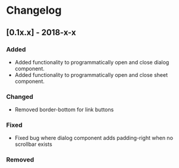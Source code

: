 # Changelog

## [0.1x.x] - 2018-x-x

### Added

- Added functionality to programmatically open and close dialog component.
- Added functionality to programmatically open and close sheet component.

### Changed

- Removed border-bottom for link buttons

### Fixed

- Fixed bug where dialog component adds padding-right when no scrollbar exists

### Removed
